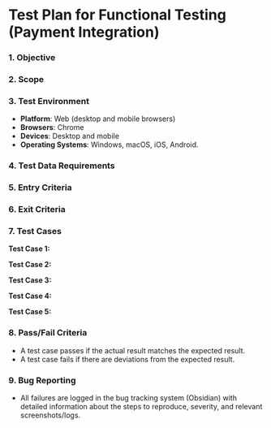 # Test Plan for Functional Testing (Payment Integration)
### 1. Objective

### 2. Scope

### 3. Test Environment
- **Platform**: Web (desktop and mobile browsers)
- **Browsers**: Chrome
- **Devices**: Desktop and mobile
- **Operating Systems**: Windows, macOS, iOS, Android.
### 4. Test Data Requirements

### 5. Entry Criteria

### 6. Exit Criteria

### 7. Test Cases
**Test Case 1:**

**Test Case 2:**

**Test Case 3:**

**Test Case 4:**

**Test Case 5:**
### 8. Pass/Fail Criteria
- A test case passes if the actual result matches the expected result.
- A test case fails if there are deviations from the expected result.
### 9. Bug Reporting
- All failures are logged in the bug tracking system (Obsidian) with detailed information about the steps to reproduce, severity, and relevant screenshots/logs.

